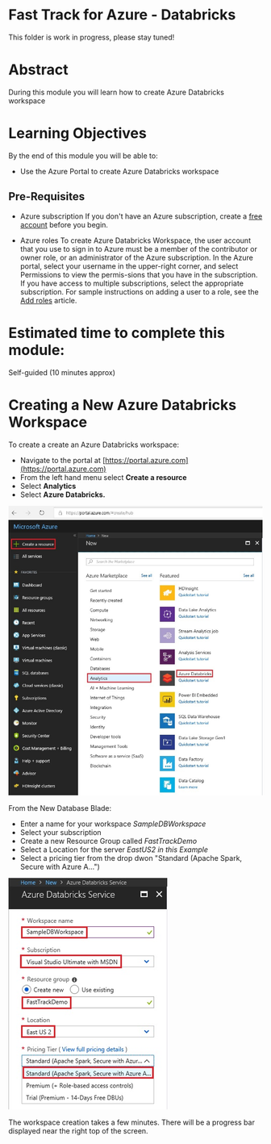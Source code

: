 # Fast Track for Azure - Databricks

This folder is work in progress, please stay tuned! 

# Abstract

During this module you will learn how to create Azure Databricks workspace

# Learning Objectives

By the end of this module you will be able to:

* Use the Azure Portal to create Azure Databricks workspace

## Pre-Requisites

* Azure subscription
If you don't have an Azure subscription, create a [free account](https://azure.microsoft.com/free/?ref=microsoft.com&utm_source=microsoft.com&utm_medium=docs&utm_campaign=visualstudio) before you begin.

* Azure roles
To create Azure Databricks Workspace, the user account that you use to sign in to Azure must be a member of the contributor or owner role, or an administrator of the Azure subscription. In the Azure portal, select your username in the upper-right corner, and select Permissions to view the permis-sions that you have in the subscription. If you have access to multiple subscriptions, select the appropriate subscription. For sample instructions on adding a user to a role, see the [Add roles](https://docs.microsoft.com/en-us/azure/billing/billing-add-change-azure-subscription-administrator) article.


# Estimated time to complete this module:
Self-guided (10 minutes approx)

# Creating a New Azure Databricks Workspace

To create a create an Azure Databricks workspace:

* Navigate to the portal at [https://portal.azure.com](https://portal.azure.com)
* From the left hand menu select **Create a resource**
* Select **Analytics** 
* Select **Azure Databricks.**

![Screenshot](media/1-create-sample-azure-databricks-workspace/databricks-create-new-workspace-1.png)

From the New Database Blade:

* Enter a name for your workspace *SampleDBWorkspace*
* Select your subscription
* Create a new Resource Group called *FastTrackDemo*
* Select a Location for the server *EastUS2 in this Example*
* Select a pricing tier from the drop dwon "Standard (Apache Spark, Secure with Azure A...")

![Screenshot](media/1-create-sample-azure-databricks-workspace/databricks-create-new-workspace-2.png)

The workspace creation takes a few minutes. There will be a progress bar displayed near the right top of the screen.
